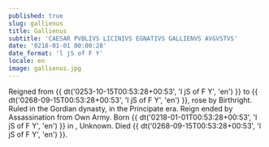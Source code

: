 ```yaml
---
published: true
slug: gallienus
title: Gallienus
subtitle: 'CAESAR PVBLIVS LICINIVS EGNATIVS GALLIENVS AVGVSTVS'
date: '0218-01-01 00:00:28'
date_format: 'l jS of F Y'
locale: en
image: gallienus.jpg
---
```


Reigned from {{ dt('0253-10-15T00:53:28+00:53', 'l jS of F Y', 'en') }} to {{ dt('0268-09-15T00:53:28+00:53', 'l jS of F Y', 'en') }}, rose by Birthright. Ruled in the Gordian dynasty, in the Principate era. Reign ended by Assassination from Own Army. Born {{ dt('0218-01-01T00:53:28+00:53', 'l jS of F Y', 'en') }} in , Unknown. Died {{ dt('0268-09-15T00:53:28+00:53', 'l jS of F Y', 'en') }}.

